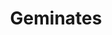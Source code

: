 ---
types: "word"

title: "Geminates"

categories: ['']

tags: ['Geminates']

arabic: 'الصوامت المضعفة'

arexps: []

enwords: ['Geminates']

enexps: []

arlexicons: 'ص'

enlexicons: 'G'

authors: ['Ruqayya Roshdy']

translators: ['']

citations: 'العربية والذكاء الاصطناعي'

sources: 'مركز الملك عبدالله بن عبدالعزيز الدولي لخدمة اللغة العربية'

word: "true"

slug: ""
---